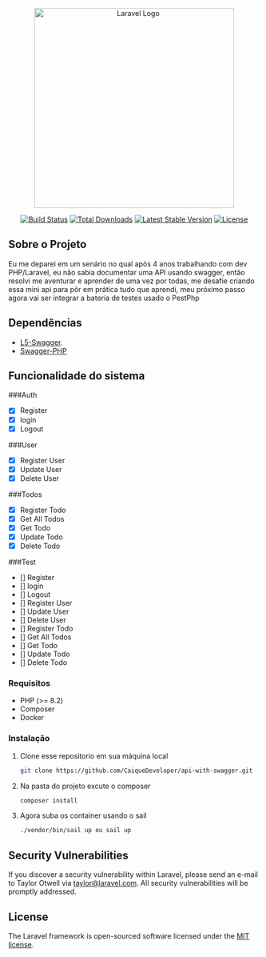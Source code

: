 <p align="center"><a href="https://laravel.com" target="_blank"><img src="https://raw.githubusercontent.com/laravel/art/master/logo-lockup/5%20SVG/2%20CMYK/1%20Full%20Color/laravel-logolockup-cmyk-red.svg" width="400" alt="Laravel Logo"></a></p>

<p align="center">
<a href="https://github.com/laravel/framework/actions"><img src="https://github.com/laravel/framework/workflows/tests/badge.svg" alt="Build Status"></a>
<a href="https://packagist.org/packages/laravel/framework"><img src="https://img.shields.io/packagist/dt/laravel/framework" alt="Total Downloads"></a>
<a href="https://packagist.org/packages/laravel/framework"><img src="https://img.shields.io/packagist/v/laravel/framework" alt="Latest Stable Version"></a>
<a href="https://packagist.org/packages/laravel/framework"><img src="https://img.shields.io/packagist/l/laravel/framework" alt="License"></a>
</p>

## Sobre o Projeto

Eu me deparei em um senário no qual após 4 anos trabalhando com dev PHP/Laravel, eu não sabia documentar uma API usando swagger, então resolvi me aventurar e aprender de uma vez por todas, me desafie criando essa mini api para pôr em prática tudo que aprendi, meu próximo passo agora vai ser integrar a bateria de testes usado o PestPhp

## Dependências

- [L5-Swagger](https://github.com/DarkaOnLine/L5-Swagger).
- [Swagger-PHP](https://zircote.github.io/swagger-php/)

## Funcionalidade do sistema

###Auth

- [x] Register
- [x] login
- [x] Logout

###User

- [x] Register User
- [x] Update User
- [x] Delete User

###Todos

- [x] Register Todo
- [x] Get All Todos
- [x] Get Todo
- [x] Update Todo
- [x] Delete Todo

###Test

- [] Register
- [] login
- [] Logout
- [] Register User
- [] Update User
- [] Delete User
- [] Register Todo
- [] Get All Todos
- [] Get Todo
- [] Update Todo
- [] Delete Todo

### Requisitos

- PHP (>= 8.2)
- Composer
- Docker

### Instalação

1. Clone esse repositorio em sua máquina local

   ```bash
   git clone https://github.com/CaiqueDeveloper/api-with-swagger.git
   ```

2. Na pasta do projeto excute o composer

   ```bash
   composer install
   ```

3. Agora suba os container usando o sail

   ```bash
   ./vendor/bin/sail up ou sail up
   ```


## Security Vulnerabilities

If you discover a security vulnerability within Laravel, please send an e-mail to Taylor Otwell via [taylor@laravel.com](mailto:taylor@laravel.com). All security vulnerabilities will be promptly addressed.

## License

The Laravel framework is open-sourced software licensed under the [MIT license](https://opensource.org/licenses/MIT).

